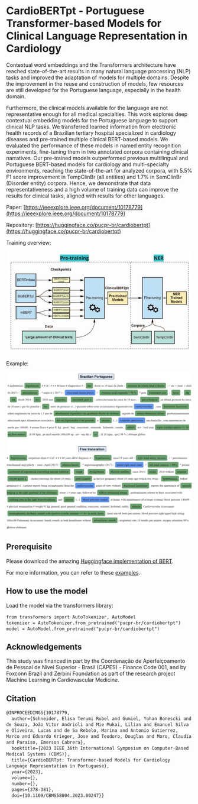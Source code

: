 # CardioBERTpt - Portuguese Transformer-based Models for Clinical Language Representation in Cardiology

Contextual word embeddings and the Transformers architecture have reached state-of-the-art results in many natural language processing (NLP) tasks and improved the adaptation of models for multiple domains. Despite the improvement in the reuse and construction of models, few resources are still developed for the Portuguese language, especially in the health domain.

Furthermore, the clinical models available for the language are not representative enough for all medical specialties. This work explores deep contextual embedding models for the Portuguese language to support clinical NLP tasks. We transferred learned information from electronic health records of a Brazilian tertiary hospital specialized in cardiology diseases and pre-trained multiple clinical BERT-based models. We evaluated the performance of these models in named entity recognition experiments, fine-tuning them in two annotated corpora containing clinical narratives. Our pre-trained models outperformed previous multilingual and Portuguese BERT-based models for cardiology and multi-specialty environments, reaching the state-of-the-art for analyzed corpora, with 5.5% F1 score improvement in TempClinBr (all entities) and 1.7% in SemClinBr (Disorder entity) corpora. Hence, we demonstrate that data representativeness and a high volume of training data can improve the results for clinical tasks, aligned with results for other languages.

Paper: [https://ieeexplore.ieee.org/document/10178779](https://ieeexplore.ieee.org/document/10178779)

Repository: [https://huggingface.co/pucpr-br/cardiobertpt](https://huggingface.co/pucpr-br/cardiobertpt)

Training overview:

<img src='img/cardiobertpt-training.png' title="Training overview">

Example:

<img src='img/exemplo_entidades.jpeg' title="Example">

## Prerequisite

Please download the amazing [Huggingface implementation of BERT](https://github.com/huggingface/pytorch-pretrained-BERT).

For more information, you can refer to these [examples](https://github.com/huggingface/pytorch-pretrained-BERT/tree/master/examples).

## How to use the model

Load the model via the transformers library:
```
from transformers import AutoTokenizer, AutoModel
tokenizer = AutoTokenizer.from_pretrained("pucpr-br/cardiobertpt")
model = AutoModel.from_pretrained("pucpr-br/cardiobertpt")
```

## Acknowledgements

This study was financed in part by the Coordenação de Aperfeiçoamento de Pessoal de Nível Superior - Brasil (CAPES) - Finance Code 001, and by Foxconn Brazil and Zerbini Foundation as part of the research project Machine Learning in Cardiovascular Medicine.

## Citation

```
@INPROCEEDINGS{10178779,
  author={Schneider, Elisa Terumi Rubel and Gumiel, Yohan Bonescki and de Souza, João Vitor Andrioli and Mie Mukai, Lilian and Emanuel Silva e Oliveira, Lucas and de Sa Rebelo, Marina and Antonio Gutierrez, Marco and Eduardo Krieger, Jose and Teodoro, Douglas and Moro, Claudia and Paraiso, Emerson Cabrera},
  booktitle={2023 IEEE 36th International Symposium on Computer-Based Medical Systems (CBMS)}, 
  title={CardioBERTpt: Transformer-based Models for Cardiology Language Representation in Portuguese}, 
  year={2023},
  volume={},
  number={},
  pages={378-381},
  doi={10.1109/CBMS58004.2023.00247}}

```

